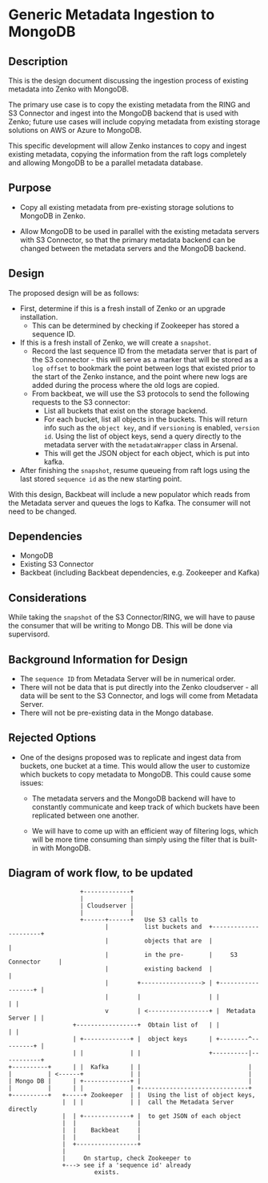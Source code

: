 # Generic Metadata Ingestion to MongoDB

## Description

This is the design document discussing the ingestion process of existing metadata
into Zenko with MongoDB.

The primary use case is to copy the existing metadata from the RING and S3 Connector
and ingest into the MongoDB backend that is used with Zenko; future use cases will
include copying metadata from existing storage solutions on AWS or Azure to MongoDB.

This specific development will allow Zenko instances to copy and ingest existing
metadata,
copying the information from the raft logs completely and allowing MongoDB to be
a parallel metadata database.

## Purpose

* Copy all existing metadata from pre-existing storage solutions to MongoDB in Zenko.

* Allow MongoDB to be used in parallel with the existing metadata servers with S3
  Connector, so that the primary metadata backend can be changed between the metadata
  servers and the MongoDB backend.

## Design

The proposed design will be as follows:

* First, determine if this is a fresh install of Zenko or an upgrade installation.
    * This can be determined by checking if Zookeeper has stored a sequence ID.
* If this is a fresh install of Zenko, we will create a `snapshot`.
    * Record the last sequence ID from the metadata server that is part of the S3
      connector - this will serve as a marker that will be stored as a `log offset`
      to bookmark the point between logs that existed prior to the start of the
      Zenko instance, and the point where new logs are added during the process
      where the old logs are copied.
    * From backbeat, we will use the S3 protocols to send the following requests
      to the S3 connector:
        * List all buckets that exist on the storage backend.
        * For each bucket, list all objects in the buckets. This will return info
          such as the `object key`, and if `versioning` is enabled, `version id`.
      Using the list of object keys, send a query directly to the metadata server
      with the `metadataWrapper` class in Arsenal.
        * This will get the JSON object for each object, which is put into kafka.
* After finishing the `snapshot`, resume queueing from raft logs using the last
  stored `sequence id` as the new starting point.

With this design, Backbeat will include a new populator which reads from the Metadata
server and queues the logs to Kafka. The consumer will not need to be changed.

## Dependencies

* MongoDB
* Existing S3 Connector
* Backbeat (including Backbeat dependencies, e.g. Zookeeper and Kafka)

## Considerations

While taking the `snapshot` of the S3 Connector/RING, we will have to pause the
consumer that will be writing to Mongo DB. This will be done via supervisord.

## Background Information for Design

* The `sequence ID` from Metadata Server will be in numerical order.
* There will not be data that is put directly into the Zenko cloudserver - all
  data will be sent to the S3 Connector, and logs will come from Metadata Server.
* There will not be pre-existing data in the Mongo database.

## Rejected Options

* One of the designs proposed was to replicate and ingest data from buckets, one
  bucket at a time. This would allow the user to customize which buckets to copy
  metadata to MongoDB. This could cause some issues:

  * The metadata servers and the MongoDB backend will have to constantly communicate
    and keep track of which buckets have been replicated between one another.

  * We will have to come up with an efficient way of filtering logs, which will be
    more time consuming than simply using the filter that is built-in with MongoDB.

## Diagram of work flow, to be updated

```
                    +-------------+
                    |             |
                    | Cloudserver |
                    |             |
                    +------+------+   Use S3 calls to
                           |          list buckets and  +----------------------+
                           |          objects that are  |                      |
                           |          in the pre-       |     S3 Connector     |
                           |          existing backend  |                      |
                           |        +-----------------> | +------------------+ |
                           |        |                   | |                  | |
                           v        | <-----------------+ |  Metadata Server | |
                  +-----------------+  Obtain list of   | |                  | |
                  | +-------------+ |  object keys      | +--------^---------+ |
                  | |             | |                   +----------|-----------+
+----------+      | |  Kafka      | |                              |
|          | <------+             | |                              |
| Mongo DB |      | +-------------+ |                              |
|          |      | |             | +------------------------------+
+----------+   +-----+ Zookeeper  | |  Using the list of object keys,
               |  | |             | |  call the Metadata Server directly
               |  | +-------------+ |  to get JSON of each object
               |  |                 |
               |  |    Backbeat     |
               |  |                 |
               |  +-----------------+
               |
               |     On startup, check Zookeeper to
               +---> see if a 'sequence id' already
                        exists.

```
